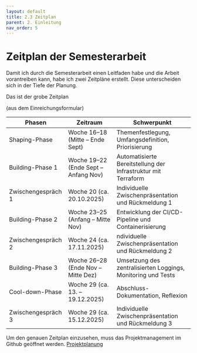 ```yaml
---
layout: default
title: 2.3 Zeitplan
parent: 2. Einleitung
nav_order: 5
---
```


# Zeitplan der Semesterarbeit

Damit ich durch die Semesterarbeit einen Leitfaden habe und die Arbeit vorantreiben kann, habe ich zwei Zeitpläne erstellt. Diese unterscheiden sich in der Tiefe der Planung. 

Das ist der grobe Zeitplan

(aus dem Einreichungsformular)

| **Phasen**           | **Zeitraum**                                              | **Schwerpunkt**         |
| ------------------- | ---------------------------------------------------------- | --------------- |
| Shaping-Phase | Woche 16–18 (Mitte – Ende Sept)          | Themenfestlegung, Umfangsdefinition, Priorisierung |
| Building-Phase 1 | Woche 19–22 (Ende Sept – Anfang Nov) | Automatisierte Bereitstellung der Infrastruktur mit Terraform  |
| Zwischengespräch 1 | Woche 20 (ca. 20.10.2025) | Individuelle Zwischenpräsentation und Rückmeldung 1|
| Building-Phase 2 | Woche 23–25 (Anfang – Mitte Nov)  | Entwicklung der CI/CD-Pipeline und Containerisierung  |
| Zwischengespräch 2 | Woche 24 (ca. 17.11.2025)  | ndividuelle Zwischenpräsentation und Rückmeldung 2 |
| Building-Phase 3 | Woche 26–28 (Ende Nov – Mitte Dez) | Umsetzung des zentralisierten Loggings, Monitoring und Tests  |
| Cool-down-Phase | Woche 29 (ca. 13. –19.12.2025) | Abschluss-Dokumentation, Reflexion |
| Zwischengespräch 3 | Woche 29 (ca. 15.12.2025) | Individuelle Zwischenpräsentation und Rückmeldung 3   | 

Um den genauen Zeitplan einzusehen, muss das Projektmanagement im Github geöffnet werden. [Projektplanung](https://github.com/users/Bazzako/projects/6/views/2)